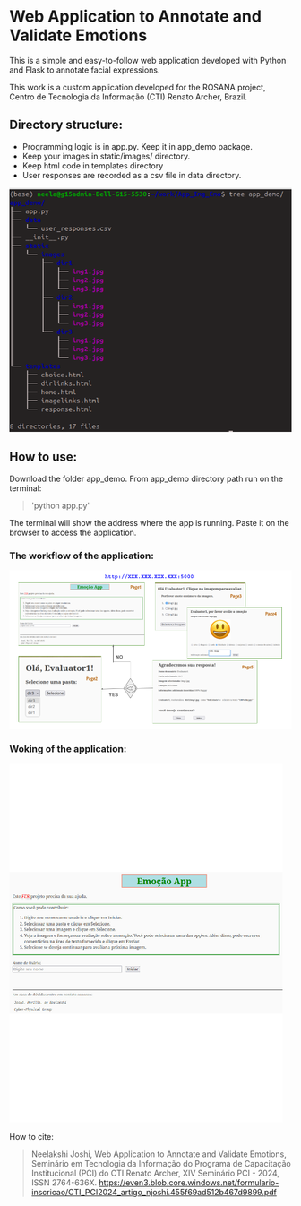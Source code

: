 # Web Application to Annotate and Validate Emotions

This is a simple and easy-to-follow web application developed with Python and Flask to annotate facial expressions.

This work is a custom application developed for the ROSANA project, Centro de Tecnologia da Informação (CTI) Renato Archer, Brazil. 


## Directory structure:
- Programming logic is in app.py. Keep it in app_demo package.
- Keep your images in static/images/ directory. 
- Keep html code in templates directory
- User responses are recorded as a csv file in data directory.
 
<img alt="directory structure." src="./figures/structure.png">
 

## How to use:
Download the folder app_demo. From app_demo directory path run on the terminal:
> 'python app.py'

The terminal will show the address where the app is running. Paste it on the browser to access the application.

### The workflow of the application:
<img alt="workflow" src="./figures/outline.png">

### Woking of the application:
<img alt="workflow" src="./figures/workflow.gif">

How to cite:
> Neelakshi Joshi, Web Application to Annotate and Validate Emotions, Seminário em Tecnologia da Informação do Programa de Capacitação Institucional (PCI) do CTI Renato Archer, XIV Seminário PCI - 2024, ISSN 2764-636X. https://even3.blob.core.windows.net/formulario-inscricao/CTI_PCI2024_artigo_njoshi.455f69ad512b467d9899.pdf
